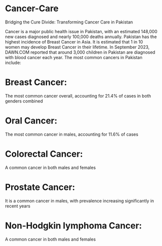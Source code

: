 # Cancer-Care
Bridging the Cure Divide: Transforming Cancer Care in Pakistan

Cancer is a major public health issue in Pakistan, with an estimated 148,000 new cases diagnosed and nearly 100,000 deaths annually. Pakistan has the highest incidence of Breast Cancer in Asia. It is estimated that 1 in 10 women may develop Breast Cancer in their lifetime.  In September 2023, DAWN.COM reported that around 3,000 children in Pakistan are diagnosed with blood cancer each year. The most common cancers in Pakistan include:

# Breast Cancer:
The most common cancer overall, accounting for 21.4% of cases in both genders combined

# Oral Cancer:
The most common cancer in males, accounting for 11.6% of cases
# Colorectal Cancer:
A common cancer in both males and females
# Prostate Cancer:
It is a common cancer in males, with prevalence increasing significantly in recent years
# Non-Hodgkin lymphoma Cancer:
A common cancer in both males and females
